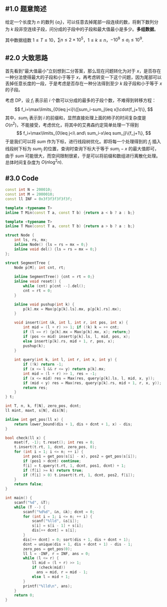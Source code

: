 ## #1.0 题意简述

给定一个长度为 $n$ 的数列 $\{a_i\}$，可以任意去掉尾部一段连续的数，将剩下数列分为 $k$ 段非空连续子段，问分成的子段中的子段和最大值最小是多少。**多组数据**。

其中数据组数 $1\le T\le 10$，$\sum n\le2\times10^5$，$1\le k\le n$，$-10^9\le a_i\le10^9$.

## #2.0 大致思路

首先看到“最大值最小”立刻想到二分答案，那么现在问题转化为对于 $x$，是否存在一种分法使得最大的子段和小于等于 $x$，再考虑转变一下这个问题，因为尾部可以丢掉任意长度的一段，于是考虑是否存在一种分法得到至少 $k$ 段子段和小于等于 $x$ 的子段。

考虑 DP，设 $f_i$ 表示前 $i$ 个数可以分成的最多的子段个数，不难得到转移方程：
$$
f_i=\max\limits_{0\leq j<i}\{[sum_i-sum_j\leq x]\cdot(f_j+1)\},
$$
其中，$sum_i$ 表示到 $i$ 的前缀和，显然直接处理上面的柿子的时间复杂度是 $O(n^2)$，不能接受，考虑优化，将其中的艾弗森约定简单处理一下得到
$$
f_i=\max\limits_{0\leq j<i\ and\ sum_i-x\leq sum_j}\{f_j+1\},
$$
于是我们可以将 $sum$ 作为下标，进行线段树优化。即将每一个处理得到的 $f_j$ 插入线段树下标为 $sum_j$ 的位置，查询时查询下标大于等于 $sum_i-x$ 的最大值即可，由于 $sum$ 可能很大，而空间限制很紧，于是可以将前缀和数组进行离散化处理。总体时间复杂度为 $O(n\log^2n)$.

## #3.0 Code

``` cpp
const int N = 200010;
const int M = 2000010;
const ll INF = 0x3f3f3f3f3f3f;

template <typename T>
inline T Min(const T a, const T b) {return a < b ? a : b;}

template <typename T>
inline T Max(const T a, const T b) {return a > b ? a : b;}

struct Node {
    int ls, rs, mx;
    inline Node() {ls = rs = mx = 0;}
    inline void del() {ls = rs = mx = 0;}
};

struct SegmentTree {
    Node p[M]; int cnt, rt;
    
    inline SegmentTree() {cnt = rt = 0;}
    inline void reset() {
        while (cnt) p[cnt --].del();
        cnt = rt = 0;
    }

    inline void pushup(int k) {
        p[k].mx = Max(p[p[k].ls].mx, p[p[k].rs].mx);
    }

    void insert(int &k, int l, int r, int pos, int x) {
        int mid = (l + r) >> 1; if (!k) k = ++ cnt;
        if (l == r) {p[k].mx = Max(p[k].mx, x); return;}
        if (pos <= mid) insert(p[k].ls, l, mid, pos, x);
        else insert(p[k].rs, mid + 1, r, pos, x);
        pushup(k);
    }
    
    int query(int k, int l, int r, int x, int y) {
        if (!k) return -1;
        if (x <= l && r <= y) return p[k].mx;
        int mid = (l + r) >> 1, res = -1;
        if (x <= mid) res = Max(res, query(p[k].ls, l, mid, x, y));
        if (mid < y) res = Max(res, query(p[k].rs, mid + 1, r, x, y));
        return res;
    }
} t;

int T, n, k, f[N], zero_pos, dcnt;
ll mint, maxt, s[N], dis[N];

inline int get_pos(ll x) {
    return lower_bound(dis + 1, dis + dcnt + 1, x) - dis;
}

bool check(ll x) {
    mset(f, -1); t.reset(); int res = 0;
    t.insert(t.rt, 1, dcnt, zero_pos, 0);
    for (int i = 1; i <= n; ++ i) {
        int pos1 = get_pos(s[i] - x), pos2 = get_pos(s[i]);
        if (pos1 > dcnt) continue;
        f[i] = t.query(t.rt, 1, dcnt, pos1, dcnt) + 1;
        if (f[i] >= k) return true;
        if (f[i] > 0) t.insert(t.rt, 1, dcnt, pos2, f[i]);
    }
    return false;
}

int main() {
    scanf("%d", &T);
    while (T --) {
        scanf("%d%d", &n, &k); dcnt = 0;
        for (int i = 1; i <= n; ++ i) {
            scanf("%lld", &s[i]);
            s[i] = s[i - 1] + s[i];
            dis[++ dcnt] = s[i];
        }
        dis[++ dcnt] = 0; sort(dis + 1, dis + dcnt + 1);
        dcnt = unique(dis + 1, dis + dcnt + 1) - dis - 1;
        zero_pos = get_pos(0);
        ll l = -INF, r = INF, ans = 0;
        while (l <= r) {
            ll mid = (l + r) >> 1;
            if (check(mid))
              ans = mid, r = mid - 1;
            else l = mid + 1;
        }
        printf("%lld\n", ans);
    }
    return 0;
}
```

